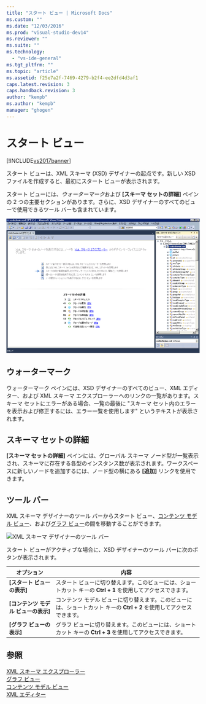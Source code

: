```yaml
---
title: "スタート ビュー | Microsoft Docs"
ms.custom: ""
ms.date: "12/03/2016"
ms.prod: "visual-studio-dev14"
ms.reviewer: ""
ms.suite: ""
ms.technology: 
  - "vs-ide-general"
ms.tgt_pltfrm: ""
ms.topic: "article"
ms.assetid: f25e7a2f-7469-4279-b2f4-ee2dfd4d3af1
caps.latest.revision: 3
caps.handback.revision: 3
author: "kempb"
ms.author: "kempb"
manager: "ghogen"
---
```

# スタート ビュー
[!INCLUDE[vs2017banner](../code-quality/includes/vs2017banner.md)]

スタート ビューは、XML スキーマ \(XSD\) デザイナーの起点です。新しい XSD ファイルを作成すると、最初にスタート ビューが表示されます。  
  
 スタート ビューには、*ウォーターマーク*および **\[スキーマ セットの詳細\]** ペインの 2 つの主要セクションがあります。さらに、XSD デザイナーのすべてのビューで使用できるツール バーも含まれています。  
  
 ![XML スキーマ デザイナーの開始ビュー](../xml-tools/media/xsddesigner_startview.gif "XSDDesigner\_StartView")  
  
## ウォーターマーク  
 ウォーターマーク ペインには、XSD デザイナーのすべてのビュー、XML エディター、および XML スキーマ エクスプローラーへのリンクの一覧があります。スキーマ セットにエラーがある場合、一覧の最後に "スキーマ セット内のエラーを表示および修正するには、エラー一覧を使用します" というテキストが表示されます。  
  
## スキーマ セットの詳細  
 **\[スキーマ セットの詳細\]** ペインには、グローバル スキーマ ノード型が一覧表示され、スキーマに存在する各型のインスタンス数が表示されます。ワークスペースに新しいノードを追加するには、ノード型の横にある **\[追加\]** リンクを使用できます。  
  
## ツール バー  
 XML スキーマ デザイナーのツール バーからスタート ビュー、[コンテンツ モデル ビュー](../xml-tools/content-model-view.md)、および[グラフ ビュー](../xml-tools/graph-view.md)の間を移動することができます。  
  
 ![XML スキーマ デザイナーのツール バー](../xml-tools/media/xsdstartviewtoolbar.gif "XSDStartViewToolbar")  
  
 スタート ビューがアクティブな場合に、XSD デザイナーのツール バーに次のボタンが表示されます。  
  
|オプション|内容|  
|-----------|--------|  
|**\[スタート ビューの表示\]**|スタート ビューに切り替えます。このビューには、ショートカット キーの **Ctrl \+ 1** を使用してアクセスできます。|  
|**\[コンテンツ モデル ビューの表示\]**|コンテンツ モデル ビューに切り替えます。このビューには、ショートカット キーの **Ctrl \+ 2** を使用してアクセスできます。|  
|**\[グラフ ビューの表示\]**|グラフ ビューに切り替えます。このビューには、ショートカット キーの **Ctrl \+ 3** を使用してアクセスできます。|  
  
## 参照  
 [XML スキーマ エクスプローラー](../xml-tools/xml-schema-explorer.md)   
 [グラフ ビュー](../xml-tools/graph-view.md)   
 [コンテンツ モデル ビュー](../xml-tools/content-model-view.md)   
 [XML エディター](../xml-tools/xml-editor.md)
